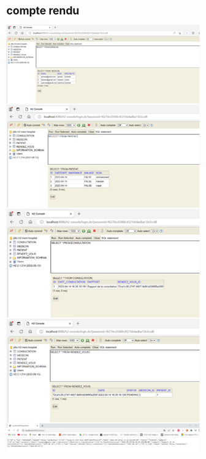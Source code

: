 <h1>compte rendu</h1>
<img src="captures/1.PNG">
<img src="captures/2.PNG">
<img src="captures/3.PNG">
<img src="captures/4.PNG">
<img src="captures/5.PNG">